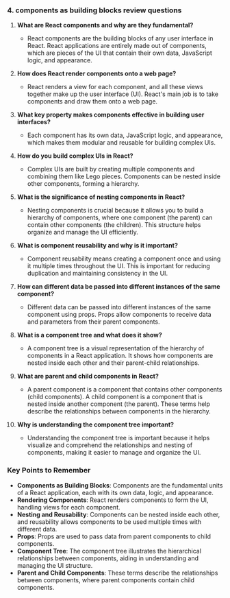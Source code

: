 ### 4. components as building blocks review questions



1. **What are React components and why are they fundamental?**
   
   - React components are the building blocks of any user interface in React. React applications are entirely made out of components, which are pieces of the UI that contain their own data, JavaScript logic, and appearance.

2. **How does React render components onto a web page?**
   
   - React renders a view for each component, and all these views together make up the user interface (UI). React's main job is to take components and draw them onto a web page.

3. **What key property makes components effective in building user interfaces?**
   
   - Each component has its own data, JavaScript logic, and appearance, which makes them modular and reusable for building complex UIs.

4. **How do you build complex UIs in React?**
   
   - Complex UIs are built by creating multiple components and combining them like Lego pieces. Components can be nested inside other components, forming a hierarchy.

5. **What is the significance of nesting components in React?**
   
   - Nesting components is crucial because it allows you to build a hierarchy of components, where one component (the parent) can contain other components (the children). This structure helps organize and manage the UI efficiently.

6. **What is component reusability and why is it important?**
   
   - Component reusability means creating a component once and using it multiple times throughout the UI. This is important for reducing duplication and maintaining consistency in the UI.

7. **How can different data be passed into different instances of the same component?**
   
   - Different data can be passed into different instances of the same component using props. Props allow components to receive data and parameters from their parent components.

8. **What is a component tree and what does it show?**
   
   - A component tree is a visual representation of the hierarchy of components in a React application. It shows how components are nested inside each other and their parent-child relationships.

9. **What are parent and child components in React?**
   
   - A parent component is a component that contains other components (child components). A child component is a component that is nested inside another component (the parent). These terms help describe the relationships between components in the hierarchy.

10. **Why is understanding the component tree important?**
    
    - Understanding the component tree is important because it helps visualize and comprehend the relationships and nesting of components, making it easier to manage and organize the UI.

### Key Points to Remember

- **Components as Building Blocks**: Components are the fundamental units of a React application, each with its own data, logic, and appearance.
- **Rendering Components**: React renders components to form the UI, handling views for each component.
- **Nesting and Reusability**: Components can be nested inside each other, and reusability allows components to be used multiple times with different data.
- **Props**: Props are used to pass data from parent components to child components.
- **Component Tree**: The component tree illustrates the hierarchical relationships between components, aiding in understanding and managing the UI structure.
- **Parent and Child Components**: These terms describe the relationships between components, where parent components contain child components.
